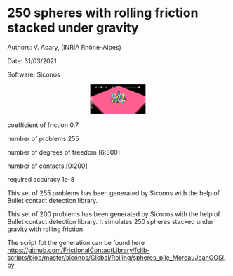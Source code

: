 250 spheres with rolling friction stacked under gravity
==============================================

Authors: V. Acary,  (INRIA Rhône–Alpes)

Date: 31/03/2021

Software: Siconos

<div align="center">
<img width="25%" src="./RollingSpheres.png" alt="About screen" title="RollingSpheres.png"</img>
</div>

coefficient of friction 0.7

number of problems 255

number of degrees of freedom [6:300]

number of contacts [0:200] 

required accuracy 1e-8

This set of 255 problems has been generated by Siconos with the help of Bullet contact detection library.


This set of 200 problems has been generated by Siconos with the help of Bullet contact detection library. It simulates 250 spheres stacked under gravity with rolling friction.

The script fot the generation can be found here https://github.com/FrictionalContactLibrary/fclib-scripts/blob/master/siconos/Global/Rolling/spheres_pile_MoreauJeanGOSI.py





